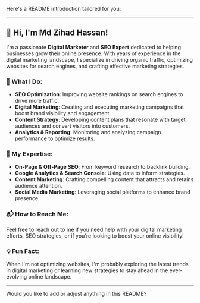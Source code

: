Here's a README introduction tailored for you:

---

## 👋 Hi, I'm Md Zihad Hassan!

I'm a passionate **Digital Marketer** and **SEO Expert** dedicated to helping businesses grow their online presence. With years of experience in the digital marketing landscape, I specialize in driving organic traffic, optimizing websites for search engines, and crafting effective marketing strategies.

### 🚀 What I Do:
- **SEO Optimization**: Improving website rankings on search engines to drive more traffic.
- **Digital Marketing**: Creating and executing marketing campaigns that boost brand visibility and engagement.
- **Content Strategy**: Developing content plans that resonate with target audiences and convert visitors into customers.
- **Analytics & Reporting**: Monitoring and analyzing campaign performance to optimize results.

### 🌱 My Expertise:
- **On-Page & Off-Page SEO**: From keyword research to backlink building.
- **Google Analytics & Search Console**: Using data to inform strategies.
- **Content Marketing**: Crafting compelling content that attracts and retains audience attention.
- **Social Media Marketing**: Leveraging social platforms to enhance brand presence.

### 📬 How to Reach Me:
Feel free to reach out to me if you need help with your digital marketing efforts, SEO strategies, or if you're looking to boost your online visibility!

### 💡 Fun Fact:
When I'm not optimizing websites, I'm probably exploring the latest trends in digital marketing or learning new strategies to stay ahead in the ever-evolving online landscape.

---

Would you like to add or adjust anything in this README?
